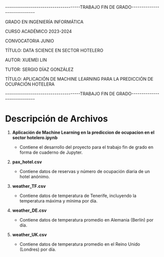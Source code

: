 --------------------------------------TRABAJO FIN DE GRADO-----------------------------

GRADO EN INGENIERÍA INFORMÁTICA

CURSO ACADÉMICO 2023-2024

CONVOCATORIA JUNIO

TÍTULO: DATA SCIENCE EN SECTOR HOTELERO

AUTOR: XUEMEI LIN

TUTOR: SERGIO DÍAZ GONZÁLEZ

TÍTULO: APLICACIÓN DE MACHINE LEARNING PARA LA PREDICCIÓN DE OCUPACIÓN HOTELERA 

--------------------------------------TRABAJO FIN DE GRADO-----------------------------

# Descripción de Archivos

1. **Aplicación de Machine Learning en la prediccion de ocupacion en el sector hotelero.ipynb**
   - Contiene el desarrollo del proyecto para el trabajo fin de grado en forma de cuaderno de Jupyter.

2. **pax_hotel.csv**
   - Contiene datos de reservas y número de ocupación diaria de un hotel anónimo.

3. **weather_TF.csv**
   - Contiene datos de temperatura de Tenerife, incluyendo la temperatura máxima y mínima por día.

4. **weather_DE.csv**
   - Contiene datos de temperatura promedio en Alemania (Berlín) por día.

5. **weather_UK.csv**
   - Contiene datos de temperatura promedio en el Reino Unido (Londres) por día.
